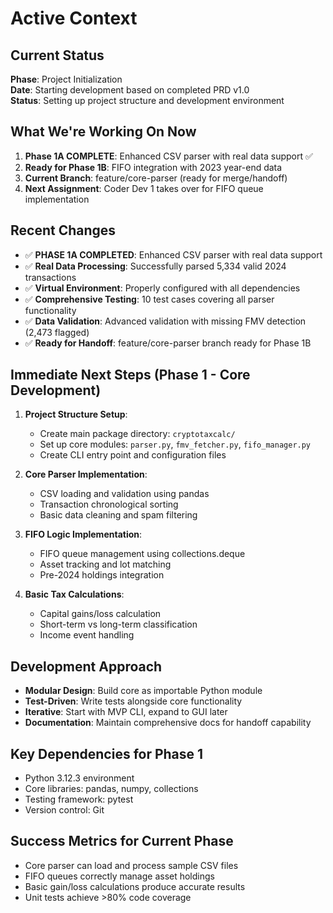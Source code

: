 # Active Context

## Current Status
**Phase**: Project Initialization  
**Date**: Starting development based on completed PRD v1.0  
**Status**: Setting up project structure and development environment

## What We're Working On Now
1. **Phase 1A COMPLETE**: Enhanced CSV parser with real data support ✅
2. **Ready for Phase 1B**: FIFO integration with 2023 year-end data
3. **Current Branch**: feature/core-parser (ready for merge/handoff)
4. **Next Assignment**: Coder Dev 1 takes over for FIFO queue implementation

## Recent Changes  
- ✅ **PHASE 1A COMPLETED**: Enhanced CSV parser with real data support
- ✅ **Real Data Processing**: Successfully parsed 5,334 valid 2024 transactions
- ✅ **Virtual Environment**: Properly configured with all dependencies  
- ✅ **Comprehensive Testing**: 10 test cases covering all parser functionality
- ✅ **Data Validation**: Advanced validation with missing FMV detection (2,473 flagged)
- ✅ **Ready for Handoff**: feature/core-parser branch ready for Phase 1B

## Immediate Next Steps (Phase 1 - Core Development)
1. **Project Structure Setup**:
   - Create main package directory: `cryptotaxcalc/`
   - Set up core modules: `parser.py`, `fmv_fetcher.py`, `fifo_manager.py`
   - Create CLI entry point and configuration files

2. **Core Parser Implementation**:
   - CSV loading and validation using pandas
   - Transaction chronological sorting
   - Basic data cleaning and spam filtering

3. **FIFO Logic Implementation**:
   - FIFO queue management using collections.deque
   - Asset tracking and lot matching
   - Pre-2024 holdings integration

4. **Basic Tax Calculations**:
   - Capital gains/loss calculation
   - Short-term vs long-term classification
   - Income event handling

## Development Approach
- **Modular Design**: Build core as importable Python module
- **Test-Driven**: Write tests alongside core functionality
- **Iterative**: Start with MVP CLI, expand to GUI later
- **Documentation**: Maintain comprehensive docs for handoff capability

## Key Dependencies for Phase 1
- Python 3.12.3 environment
- Core libraries: pandas, numpy, collections
- Testing framework: pytest
- Version control: Git

## Success Metrics for Current Phase
- Core parser can load and process sample CSV files
- FIFO queues correctly manage asset holdings
- Basic gain/loss calculations produce accurate results
- Unit tests achieve >80% code coverage 